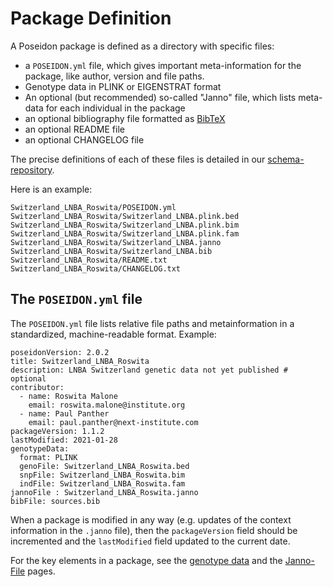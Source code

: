 # Package Definition

A Poseidon package is defined as a directory with specific files:

* a `POSEIDON.yml` file, which gives important meta-information for the package, like author, version and file paths.
* Genotype data in PLINK or EIGENSTRAT format
* An optional (but recommended) so-called "Janno" file, which lists meta-data for each individual in the package
* an optional bibliography file formatted as [BibTeX](http://www.bibtex.org/)
* an optional README file
* an optional CHANGELOG file

The precise definitions of each of these files is detailed in our [schema-repository](https://github.com/poseidon-framework/poseidon2-schema).

Here is an example:

```
Switzerland_LNBA_Roswita/POSEIDON.yml
Switzerland_LNBA_Roswita/Switzerland_LNBA.plink.bed
Switzerland_LNBA_Roswita/Switzerland_LNBA.plink.bim
Switzerland_LNBA_Roswita/Switzerland_LNBA.plink.fam
Switzerland_LNBA_Roswita/Switzerland_LNBA.janno
Switzerland_LNBA_Roswita/Switzerland_LNBA.bib
Switzerland_LNBA_Roswita/README.txt
Switzerland_LNBA_Roswita/CHANGELOG.txt
```

## The `POSEIDON.yml` file

The `POSEIDON.yml` file lists relative file paths and metainformation in a standardized, machine-readable format. Example:

```
poseidonVersion: 2.0.2
title: Switzerland_LNBA_Roswita
description: LNBA Switzerland genetic data not yet published # optional
contributor:
  - name: Roswita Malone
    email: roswita.malone@institute.org
  - name: Paul Panther
    email: paul.panther@next-institute.com
packageVersion: 1.1.2
lastModified: 2021-01-28
genotypeData:	
  format: PLINK	
  genoFile: Switzerland_LNBA_Roswita.bed
  snpFile: Switzerland_LNBA_Roswita.bim
  indFile: Switzerland_LNBA_Roswita.fam
jannoFile : Switzerland_LNBA_Roswita.janno
bibFile: sources.bib
```

When a package is modified in any way (e.g. updates of the context information in the `.janno` file), then the `packageVersion` field should be incremented and the `lastModified` field updated to the current date.

For the key elements in a package, see the [genotype data](genotype_data) and the [Janno-File](janno_details) pages. 


